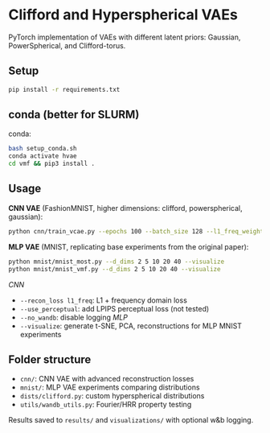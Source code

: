 # Clifford and Hyperspherical VAEs

PyTorch implementation of VAEs with different latent priors: Gaussian, PowerSpherical, and Clifford-torus. 

## Setup

```bash
pip install -r requirements.txt
```
## conda (better for SLURM)
conda:
```bash
bash setup_conda.sh
conda activate hvae
cd vmf && pip3 install .
```

## Usage

**CNN VAE** (FashionMNIST, higher dimensions: clifford, powerspherical, gaussian):
```bash
python cnn/train_vcae.py --epochs 100 --batch_size 128 --l1_freq_weight=0.1 
```

**MLP VAE** (MNIST, replicating base experiments from the original paper):
```bash
python mnist/mnist_most.py --d_dims 2 5 10 20 40 --visualize
python mnist/mnist_vmf.py --d_dims 2 5 10 20 40 --visualize 
```

*CNN*
- `--recon_loss l1_freq`: L1 + frequency domain loss
- `--use_perceptual`: add LPIPS perceptual loss (not tested)
- `--no_wandb`: disable logging
*MLP*
- `--visualize`: generate t-SNE, PCA, reconstructions for MLP MNIST experiments

## Folder structure 
- `cnn/`: CNN VAE with advanced reconstruction losses
- `mnist/`: MLP VAE experiments comparing distributions  
- `dists/clifford.py`: custom hyperspherical distributions
- `utils/wandb_utils.py`: Fourier/HRR property testing

Results saved to `results/` and `visualizations/` with optional w&b logging.
